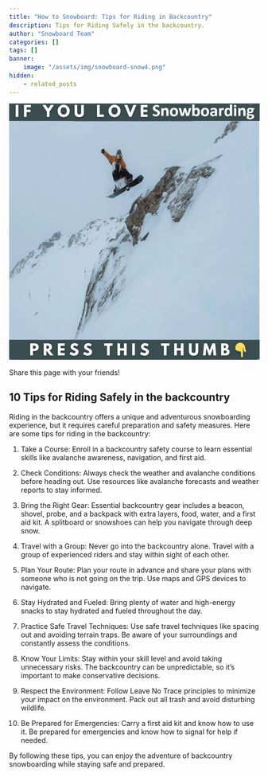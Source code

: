 ```yaml
---
title: "How to Snowboard: Tips for Riding in Backcountry"
description: Tips for Riding Safely in the backcountry.
author: "Snowboard Team"
categories: []
tags: []
banner:
    image: "/assets/img/snowboard-snow4.png"
hidden:
    - related_posts
---
```



![Image here](/assets/img/snowboard-snow4.png)

<!-- AddToAny BEGIN -->
<div class="a2a_kit a2a_kit_size_32 a2a_default_style">
<a class="a2a_dd" href="https://www.addtoany.com/share"></a>
<a class="a2a_button_facebook"></a>
<a class="a2a_button_email"></a>
</div>
<script async src="https://static.addtoany.com/menu/page.js"></script>
<!-- AddToAny END -->

Share this page with your friends!

## 10 Tips for Riding Safely in the backcountry

Riding in the backcountry offers a unique and adventurous snowboarding experience, but it requires careful preparation and safety measures. Here are some tips for riding in the backcountry:

1.	Take a Course: Enroll in a backcountry safety course to learn essential skills like avalanche awareness, navigation, and first aid.

2.	Check Conditions: Always check the weather and avalanche conditions before heading out. Use resources like avalanche forecasts and weather reports to stay informed.

3.	Bring the Right Gear: Essential backcountry gear includes a beacon, shovel, probe, and a backpack with extra layers, food, water, and a first aid kit. A splitboard or snowshoes can help you navigate through deep snow.

4.	Travel with a Group: Never go into the backcountry alone. Travel with a group of experienced riders and stay within sight of each other.

5.	Plan Your Route: Plan your route in advance and share your plans with someone who is not going on the trip. Use maps and GPS devices to navigate.

6.	Stay Hydrated and Fueled: Bring plenty of water and high-energy snacks to stay hydrated and fueled throughout the day.

7.	Practice Safe Travel Techniques: Use safe travel techniques like spacing out and avoiding terrain traps. Be aware of your surroundings and constantly assess the conditions.

8.	Know Your Limits: Stay within your skill level and avoid taking unnecessary risks. The backcountry can be unpredictable, so it’s important to make conservative decisions.

9.	Respect the Environment: Follow Leave No Trace principles to minimize your impact on the environment. Pack out all trash and avoid disturbing wildlife.

10.	Be Prepared for Emergencies: Carry a first aid kit and know how to use it. Be prepared for emergencies and know how to signal for help if needed.

By following these tips, you can enjoy the adventure of backcountry snowboarding while staying safe and prepared.




```
